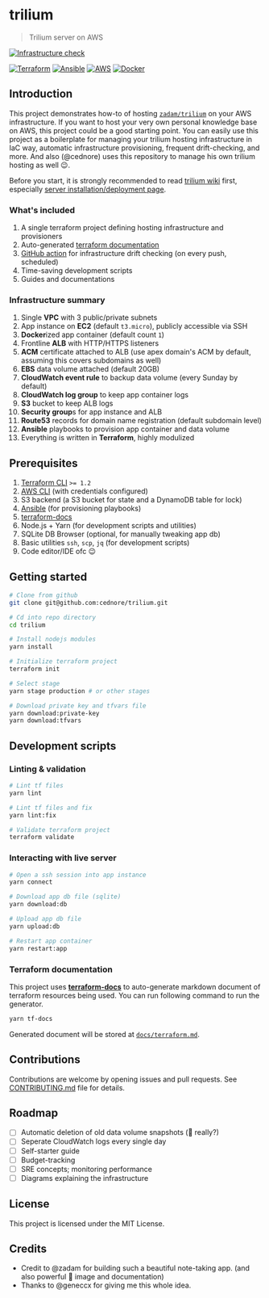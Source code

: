 # trilium

> Trilium server on AWS

[![Infrastructure check](https://github.com/cednore/trilium/actions/workflows/check.yml/badge.svg)](https://github.com/cednore/trilium/actions/workflows/check.yml)

[![Terraform](https://img.shields.io/badge/terraform-%235835CC.svg?style=for-the-badge&logo=terraform&logoColor=white)](https://terraform.io/)
[![Ansible](https://img.shields.io/badge/ansible-%231A1918.svg?style=for-the-badge&logo=ansible&logoColor=white)](https://ansible.com/)
[![AWS](https://img.shields.io/badge/AWS-%23FF9900.svg?style=for-the-badge&logo=amazon-aws&logoColor=white)](https://aws.amazon.com/)
[![Docker](https://img.shields.io/badge/docker-%230db7ed.svg?style=for-the-badge&logo=docker&logoColor=white)](https://docker.com/)

## Introduction

This project demonstrates how-to of hosting [`zadam/trilium`](https://github.com/zadam/trilium) on your AWS
infrastructure. If you want to host your very own personal knowledge base on AWS, this project could be a good starting
point. You can easily use this project as a boilerplate for managing your trilium hosting infrastructure in IaC way,
automatic infrastructure provisioning, frequent drift-checking, and more. And also (@cednore) uses this repository
to manage his own trilium hosting as well 😉.

Before you start, it is strongly recommended to read [trilium wiki](https://github.com/zadam/trilium/wiki) first,
especially [server installation/deployment page](https://github.com/zadam/trilium/wiki/Docker-server-installation).

### What's included

1. A single terraform project defining hosting infrastructure and provisioners
2. Auto-generated [terraform documentation](#terraform-documentation)
3. [GitHub action](https://github.com/cednore/trilium/actions/workflows/check.ym) for infrastructure drift checking (on
   every push, scheduled)
4. Time-saving development scripts
5. Guides and documentations

### Infrastructure summary

1. Single **VPC** with 3 public/private subnets
2. App instance on **EC2** (default `t3.micro`), publicly accessible via SSH
3. **Docker**ized app container (default count `1`)
4. Frontline **ALB** with HTTP/HTTPS listeners
5. **ACM** certificate attached to ALB (use apex domain's ACM by default, assuming this covers subdomains as well)
6. **EBS** data volume attached (default 20GB)
7. **CloudWatch event rule** to backup data volume (every Sunday by default)
8. **CloudWatch log group** to keep app container logs
9. **S3** bucket to keep ALB logs
10. **Security group**s for app instance and ALB
11. **Route53** records for domain name registration (default subdomain level)
12. **Ansible** playbooks to provision app container and data volume
13. Everything is written in **Terraform**, highly modulized

## Prerequisites

1. [Terraform CLI](https://learn.hashicorp.com/tutorials/terraform/install-cli) `>= 1.2`
2. [AWS CLI](https://docs.aws.amazon.com/cli/latest/userguide/getting-started-install.html) (with credentials
   configured)
3. S3 backend (a S3 bucket for state and a DynamoDB table for lock)
4. [Ansible](https://docs.ansible.com/ansible/latest/installation_guide/intro_installation.html) (for provisioning
   playbooks)
5. [terraform-docs](https://terraform-docs.io/user-guide/installation/)
6. Node.js + Yarn (for development scripts and utilities)
7. SQLite DB Browser (optional, for manually tweaking app db)
8. Basic utilities `ssh`, `scp`, `jq` (for development scripts)
9. Code editor/IDE ofc 😉

## Getting started

```bash
# Clone from github
git clone git@github.com:cednore/trilium.git

# Cd into repo directory
cd trilium

# Install nodejs modules
yarn install

# Initialize terraform project
terraform init

# Select stage
yarn stage production # or other stages

# Download private key and tfvars file
yarn download:private-key
yarn download:tfvars
```

## Development scripts

### Linting & validation

```bash
# Lint tf files
yarn lint

# Lint tf files and fix
yarn lint:fix

# Validate terraform project
terraform validate
```

### Interacting with live server

```bash
# Open a ssh session into app instance
yarn connect

# Download app db file (sqlite)
yarn download:db

# Upload app db file
yarn upload:db

# Restart app container
yarn restart:app
```

### Terraform documentation

This project uses [**terraform-docs**](https://terraform-docs.io) to auto-generate markdown document of terraform
resources being used. You can run following command to run the generator.

```bash
yarn tf-docs
```

Generated document will be stored at [`docs/terraform.md`](docs/terraform.md).

## Contributions

Contributions are welcome by opening issues and pull requests. See [CONTRIBUTING.md](CONTRIBUTING.md) file for details.

## Roadmap

- [ ] Automatic deletion of old data volume snapshots (🤔 really?)
- [ ] Seperate CloudWatch logs every single day
- [ ] Self-starter guide
- [ ] Budget-tracking
- [ ] SRE concepts; monitoring performance
- [ ] Diagrams explaining the infrastructure

## License

This project is licensed under the MIT License.

## Credits

- Credit to @zadam for building such a beautiful note-taking app. (and also powerful 🐋 image and documentation)
- Thanks to @geneccx for giving me this whole idea.
